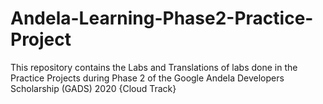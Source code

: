 # Andela-Learning-Phase2-Practice-Project
This repository contains the Labs and Translations of labs done in the Practice Projects during Phase 2 of the Google Andela Developers Scholarship (GADS) 2020 {Cloud Track}
